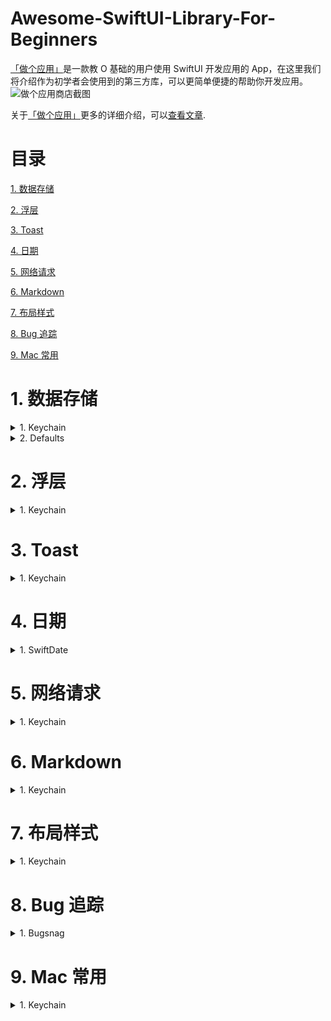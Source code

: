 # Awesome-SwiftUI-Library-For-Beginners
[「做个应用」](https://apps.apple.com/cn/app/%E5%81%9A%E4%B8%AA%E5%BA%94%E7%94%A8-swiftui-0-%E5%9F%BA%E7%A1%80%E5%BC%80%E5%8F%91%E5%BA%94%E7%94%A8/id1578873606)是一款教 O 基础的用户使用 SwiftUI 开发应用的 App，在这里我们将介绍作为初学者会使用到的第三方库，可以更简单便捷的帮助你开发应用。
![做个应用商店截图](https://github.com/xiaoxidong/Awesome-Library-For-SwiftUI-Beginners/assets/3838258/6db4e5b3-dac0-40e9-82b3-087904497049)

关于[「做个应用」](https://apps.apple.com/cn/app/%E5%81%9A%E4%B8%AA%E5%BA%94%E7%94%A8-swiftui-0-%E5%9F%BA%E7%A1%80%E5%BC%80%E5%8F%91%E5%BA%94%E7%94%A8/id1578873606)更多的详细介绍，可以[查看文章](https://juejin.cn/post/7308676997051072551).

# 目录
[1. 数据存储](https://github.com/xiaoxidong/Awesome-Library-For-SwiftUI-Beginners/blob/main/README.md#1-%E6%95%B0%E6%8D%AE%E5%AD%98%E5%82%A8)

[2. 浮层](https://github.com/xiaoxidong/Awesome-Library-For-SwiftUI-Beginners/blob/main/README.md#2-%E6%B5%AE%E5%B1%82)

[3. Toast](https://github.com/xiaoxidong/Awesome-Library-For-SwiftUI-Beginners/blob/main/README.md#3-toast)

[4. 日期](https://github.com/xiaoxidong/Awesome-Library-For-SwiftUI-Beginners/blob/main/README.md#4-%E6%97%A5%E6%9C%9F)

[5. 网络请求](https://github.com/xiaoxidong/Awesome-Library-For-SwiftUI-Beginners/blob/main/README.md#5-%E7%BD%91%E7%BB%9C%E8%AF%B7%E6%B1%82)

[6. Markdown](https://github.com/xiaoxidong/Awesome-Library-For-SwiftUI-Beginners/blob/main/README.md#6-markdown)

[7. 布局样式](https://github.com/xiaoxidong/Awesome-Library-For-SwiftUI-Beginners/blob/main/README.md#7-%E5%B8%83%E5%B1%80%E6%A0%B7%E5%BC%8F)

[8. Bug 追踪](https://github.com/xiaoxidong/Awesome-Library-For-SwiftUI-Beginners/blob/main/README.md#8-bug-%E8%BF%BD%E8%B8%AA)

[9. Mac 常用](https://github.com/xiaoxidong/Awesome-Library-For-SwiftUI-Beginners/blob/main/README.md#9-mac-%E5%B8%B8%E7%94%A8)

# 1. 数据存储
<details>
<summary>1. Keychain</summary>

### 简介
如果我们希望保存一些数据，在用户删除应用之后依然可以保存在设备上，我们可以选择 Keychain，比如我们的应用会保存用户的下载时间，比如有些应用会提示一个新下载的用户上次登陆的账号，这些信息都可以保存在 Keychain 里，即使用户删除设备之后，信息依然存在。

需要注意的时候，只能保存一些简单的数据。

### 链接
[KeychainAccess](https://github.com/kishikawakatsumi/KeychainAccess)

### 基础使用
- 保存一个字符串
```swift
let keychain = Keychain(service: "com.example.github-token")
keychain["kishikawakatsumi"] = "01234567-89ab-cdef-0123-456789abcdef"
```

- 保存 Data 数据
```swift
keychain[data: "secret"] = NSData(contentsOfFile: "secret.bin")
```

- 获取数据
```swift
let token = keychain["kishikawakatsumi"]
let token = keychain[string: "kishikawakatsumi"]
let secretData = keychain[data: "secret"]
```
需要注意获取到的可能为 nil 需要处理判断。

- 删除数据
```swift
keychain["kishikawakatsumi"] = nil
```
```swift
do {
    try keychain.remove("kishikawakatsumi")
} catch let error {
    print("error: \(error)")
}
```

还有一些其他的操作，可以查看链接。

</details>

<details>
<summary>2. Defaults</summary>

## 简介
当我们希望存储一些用户基础数据的时候，比如是否查看了某个新手引导，我们可以选择将数据存储在 UserDefaults 里，这里的数据会随着用户删除应用的时候被删除，同样也只能存储一些小量的数据。

UserDefaults 的另外一个很重要的作用是多 Target 的数据同步，比如小组件，Apple 并没有提供一个直接的数据交流，我们可以通过 UserDefaults 来传递小组件需要的数据，具体的内容可以查看我们应用里的小组件章节。

## 链接
Defaults 是一个开源的 UserDefaults 第三方库，可以更加简单的便捷的设置数据存储和读取。

[Defaults](https://github.com/sindresorhus/Defaults)

## 基础使用
- 自定义存储的 Key 类型
```swift
import Defaults

extension Defaults.Keys {
	static let quality = Key<Double>("quality", default: 0.8)
	//            ^            ^         ^                ^
	//           Key          Type   UserDefaults name   Default value
}
```
- 存储数据
```swift
Defaults[.quality]
//=> 0.8

Defaults[.quality] = 0.5
//=> 0.5

Defaults[.quality] += 0.1
//=> 0.6

Defaults[.quality] = "🦄"
//=> [Cannot assign value of type 'String' to type 'Double']
```

- 读取数据
```swift
extension Defaults.Keys {
	static let name = Key<Double?>("name")
}

if let name = Defaults[.name] {
	print(name)
}
```

- 对 SwiftUI 的支持
```swift
extension Defaults.Keys {
	static let showAllDayEvents = Key<Bool>("showAllDayEvents", default: false)
}

struct ShowAllDayEventsSetting: View {
	var body: some View {
		Defaults.Toggle("Show All-Day Events", key: .showAllDayEvents)
	}
}
```

更多的内容，可以查看 Github 链接。

- 支持 Group
当我们的应用支持 Group 的时候，比如小组件里，我们也可以设置存储在 Group 里，关于 Group 具体可以查看我们的应用里的章节。
```swift
let extensionDefaults = UserDefaults(suiteName: "com.unicorn.app")!

extension Defaults.Keys {
	static let isUnicorn = Key<Bool>("isUnicorn", default: true, suite: extensionDefaults)
}

Defaults[.isUnicorn]
//=> true

// Or

extensionDefaults[.isUnicorn]
//=> true
```

suiteName 即为我们设置的 Group 名称。

</details>

# 2. 浮层
<details>
<summary>1. Keychain</summary>

## 简介

## 链接
[KeychainAccess](https://github.com/kishikawakatsumi/KeychainAccess)

## 基础使用

</details>


# 3. Toast
<details>
<summary>1. Keychain</summary>

## 简介

## 链接
[KeychainAccess](https://github.com/kishikawakatsumi/KeychainAccess)

## 基础使用

</details>

# 4. 日期
<details>
<summary>1. SwiftDate</summary>

## 简介
日期在应用开发里是一个相对比较繁琐的内容，我们获取的时间是 0 时区的时间，要转换为当地时区的时间进行显示和操作，SwiftDate 提供了一些关于日期常用的操作，可以大大简化我们对 Date 的操作，对于新手比较有用。

## 链接
[SwiftDate](https://github.com/malcommac/SwiftDate)

## 基础使用
- 转化为日期
- ```swift
// All default datetime formats (15+) are recognized automatically
let _ = "2010-05-20 15:30:00".toDate()
// You can also provide your own format!
let _ = "2010-05-20 15:30".toDate("yyyy-MM-dd HH:mm")
// All ISO8601 variants are supported too with timezone parsing!
let _ = "2017-09-17T11:59:29+02:00".toISODate()
// RSS, Extended, HTTP, SQL, .NET and all the major variants are supported!
let _ = "19 Nov 2015 22:20:40 +0100".toRSS(alt: true)
```

- 日期计算
```swift
// Math operations support time units
let _ = ("2010-05-20 15:30:00".toDate() + 3.months - 2.days)
let _ = Date() + 3.hours
let _ = date1 + [.year:1, .month:2, .hour:5]
let _ = date1 + date2
// extract single time unit components from date manipulation
let over1Year = (date3 - date2).year > 1
```

- 日期比较
```swift
// Standard math comparison is allowed
let _ = dateA >= dateB || dateC < dateB

// Complex comparisons includes granularity support
let _ = dateA.compare(toDate: dateB, granularity: .hour) == .orderedSame
let _ = dateA.isAfterDate(dateB, orEqual: true, granularity: .month) // > until month granularity
let _ = dateC.isInRange(date: dateA, and: dateB, orEqual: true, granularity: .day) // > until day granularity
let _ = dateA.earlierDate(dateB) // earlier date
let _ = dateA.laterDate(dateB) // later date

// Check if date is close to another with a given precision
let _ = dateA.compareCloseTo(dateB, precision: 1.hours.timeInterval

// Compare for relevant events:
// .isToday, .isYesterday, .isTomorrow, .isWeekend, isNextWeek
// .isSameDay, .isMorning, .isWeekday ...
let _ = date.compare(.isToday)
let _ = date.compare(.isNight)
let _ = date.compare(.isNextWeek)
let _ = date.compare(.isThisMonth)
let _ = date.compare(.startOfWeek)
let _ = date.compare(.isNextYear)
// ...and MORE THAN 30 OTHER COMPARISONS BUILT IN

// Operation in arrays (oldestIn, newestIn, sortedByNewest, sortedByOldest...)
let _ = DateInRegion.oldestIn(list: datesArray)
let _ = DateInRegion.sortedByNewest(list: datesArray)
```

更多的操作可以查看 [Github](https://github.com/malcommac/SwiftDate) 说明文档。

</details>

# 5. 网络请求
<details>
<summary>1. Keychain</summary>

## 简介

## 链接
[KeychainAccess](https://github.com/kishikawakatsumi/KeychainAccess)

## 基础使用

</details>


# 6. Markdown
<details>
<summary>1. Keychain</summary>

## 简介

## 链接
[KeychainAccess](https://github.com/kishikawakatsumi/KeychainAccess)

## 基础使用

</details>


# 7. 布局样式
<details>
<summary>1. Keychain</summary>

## 简介

## 链接
[KeychainAccess](https://github.com/kishikawakatsumi/KeychainAccess)

## 基础使用

</details>


# 8. Bug 追踪
<details>
<summary>1. Bugsnag</summary>

## 简介
当我们的应用上线之后

## 链接
[Bugsnag](https://app.bugsnag.com/)

## 基础使用

</details>



# 9. Mac 常用
<details>
<summary>1. Keychain</summary>

## 简介

## 链接
[KeychainAccess](https://github.com/kishikawakatsumi/KeychainAccess)

## 基础使用

</details>
